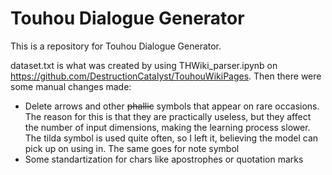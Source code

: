 # Touhou Dialogue Generator

This is a repository for Touhou Dialogue Generator.

dataset.txt is what was created by using THWiki_parser.ipynb on https://github.com/DestructionCatalyst/TouhouWikiPages.
Then there were some manual changes made:
- Delete arrows and other ~~phallic~~ symbols that appear on rare occasions. The reason for this is that they are practically useless, but they affect the number of input dimensions, making the learning process slower. The tilda symbol is used quite often, so I left it, believing the model can pick up on using in. The same goes for note symbol
- Some standartization for chars like apostrophes or quotation marks
